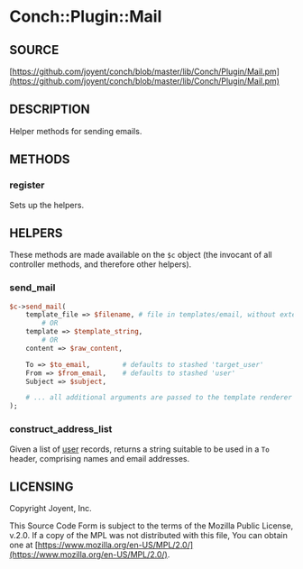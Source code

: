 # Conch::Plugin::Mail

## SOURCE

[https://github.com/joyent/conch/blob/master/lib/Conch/Plugin/Mail.pm](https://github.com/joyent/conch/blob/master/lib/Conch/Plugin/Mail.pm)

## DESCRIPTION

Helper methods for sending emails.

## METHODS

### register

Sets up the helpers.

## HELPERS

These methods are made available on the `$c` object (the invocant of all controller methods,
and therefore other helpers).

### send\_mail

```perl
$c->send_mail(
    template_file => $filename, # file in templates/email, without extension
        # OR
    template => $template_string,
        # OR
    content => $raw_content,

    To => $to_email,        # defaults to stashed 'target_user'
    From => $from_email,    # defaults to stashed 'user'
    Subject => $subject,

    # ... all additional arguments are passed to the template renderer ...
);
```

### construct\_address\_list

Given a list of [user](../modules/Conch%3A%3ADB%3A%3AResult%3A%3AUserAccount) records, returns a string suitable to be
used in a `To` header, comprising names and email addresses.

## LICENSING

Copyright Joyent, Inc.

This Source Code Form is subject to the terms of the Mozilla Public License,
v.2.0. If a copy of the MPL was not distributed with this file, You can obtain
one at [https://www.mozilla.org/en-US/MPL/2.0/](https://www.mozilla.org/en-US/MPL/2.0/).

